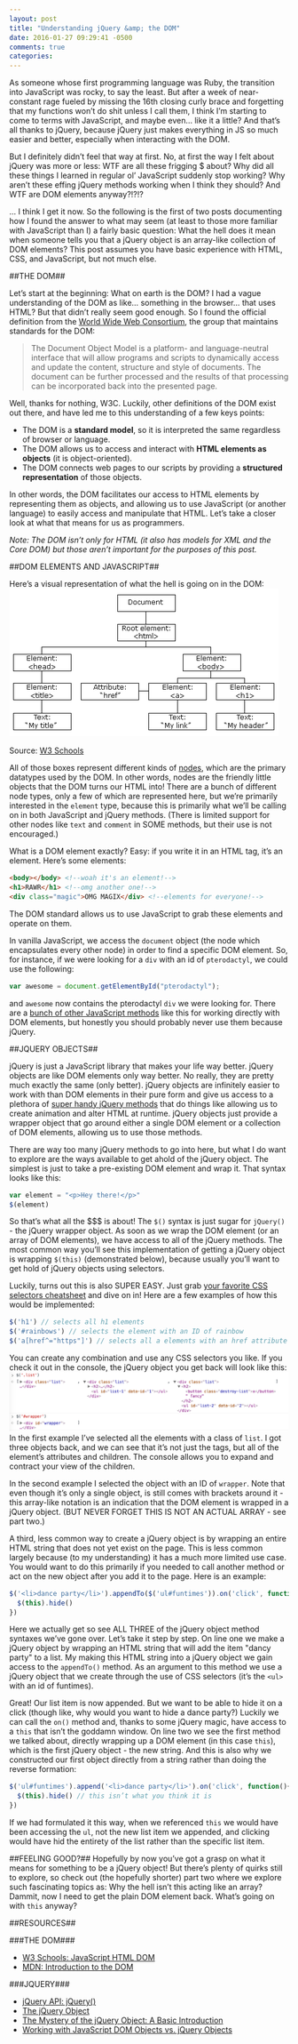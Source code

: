 ```yaml
---
layout: post
title: "Understanding jQuery &amp; the DOM"
date: 2016-01-27 09:29:41 -0500
comments: true
categories:
---
```

As someone whose first programming language was Ruby, the transition into JavaScript was rocky, to say the least. But after a week of near-constant rage fueled by missing the 16th closing curly brace and forgetting that my functions won’t do shit unless I call them, I think I’m starting to come to terms with JavaScript, and maybe even… like it a little? And that’s all thanks to jQuery, because jQuery just makes everything in JS so much easier and better, especially when interacting with the DOM.

But I definitely didn’t feel that way at first. No, at first the way I felt about jQuery was more or less: WTF are all these frigging $ about? Why did all these things I learned in regular ol’ JavaScript suddenly stop working? Why aren’t these effing jQuery methods working when I think they should? And WTF are DOM elements anyway?!?!?

... I think I get it now. So the following is the first of two posts documenting how I found the answer to what may seem (at least to those more familiar with JavaScript than I) a fairly basic question: What the hell does it mean when someone tells you that a jQuery object is an array-like collection of DOM elements? This post assumes you have basic experience with HTML, CSS, and JavaScript, but not much else.

##THE DOM##

Let’s start at the beginning: What on earth is the DOM? I had a vague understanding of the DOM as like… something in the browser… that uses HTML? But that didn’t really seem good enough. So I found the official definition from the [World Wide Web Consortium](https://www.w3.org/DOM/), the group that maintains standards for the DOM:

>The Document Object Model is a platform- and language-neutral interface that will allow programs and scripts to dynamically access and update the content, structure and style of documents. The document can be further processed and the results of that processing can be incorporated back into the presented page.

Well, thanks for nothing, W3C. Luckily, other definitions of the DOM exist out there, and have led me to this understanding of a few keys points:

+ The DOM is a **standard model**, so it is interpreted the same regardless of browser or language.
+ The DOM allows us to access and interact with **HTML elements as objects** (it is object-oriented).
+ The DOM connects web pages to our scripts by providing a **structured representation** of those objects.

In other words, the DOM facilitates our access to HTML elements by representing them as objects, and allowing us to use JavaScript (or another language) to easily access and manipulate that HTML. Let’s take a closer look at what that means for us as programmers.

*Note: The DOM isn’t only for HTML (it also has models for XML and the Core DOM) but those aren’t important for the purposes of this post.*


##DOM ELEMENTS AND JAVASCRIPT##

Here’s a visual representation of what the hell is going on in the DOM:
![DOM tree](/images/jquerydom/pic_htmltree.gif)

Source: [W3 Schools](http://www.w3schools.com/js/js_htmldom.asp)

All of those boxes represent different kinds of [nodes](https://www.w3.org/TR/DOM-Level-2-Core/core.html#ID-1950641247), which are the primary datatypes used by the DOM. In other words, nodes are the friendly little objects that the DOM turns our HTML into! There are a bunch of different node types, only a few of which are represented here, but we’re primarily interested in the `element` type, because this is primarily what we’ll be calling on in both JavaScript and jQuery methods. (There is limited support for other nodes like `text` and `comment` in SOME methods, but their use is not encouraged.)

What is a DOM element exactly? Easy: if you write it in an HTML tag, it’s an element. Here’s some elements:
```html
<body></body> <!--woah it's an element!-->
<h1>RAWR</h1> <!--omg another one!-->
<div class="magic">OMG MAGIX</div> <!--elements for everyone!-->
```
The DOM standard allows us to use JavaScript to grab these elements and operate on them.

In vanilla JavaScript, we access the `document` object (the node which encapsulates every other node) in order to find a specific DOM element. So, for instance, if we were looking for a `div` with an id of `pterodactyl`, we could use the following:

```javascript
var awesome = document.getElementById("pterodactyl");
```

and `awesome` now contains the pterodactyl `div` we were looking for. There are a [bunch of other JavaScript methods](https://developer.mozilla.org/en-US/docs/Web/API/Document#Methods) like this for working directly with DOM elements, but honestly you should probably never use them because jQuery.

##JQUERY OBJECTS##

jQuery is just a JavaScript library that makes your life way better. jQuery objects are like DOM elements only way better. No really, they are pretty much exactly the same (only better). jQuery objects are infinitely easier to work with than DOM elements in their pure form and give us access to a plethora of [super handy jQuery methods](https://api.jquery.com/category/manipulation/) that do things like allowing us to create animation and alter HTML at runtime. jQuery objects just provide a wrapper object that go around either a single DOM element or a collection of DOM elements, allowing us to use those methods.

There are way too many jQuery methods to go into here, but what I do want to explore are the ways available to get ahold of the jQuery object. The simplest is just to take a pre-existing DOM element and wrap it. That syntax looks like this:

```javascript
var element = "<p>Hey there!</p>"
$(element)
```
So that’s what all the $$$ is about! The `$()` syntax is just sugar for `jQuery()` - the jQuery wrapper object. As soon as we wrap the DOM element (or an array of DOM elements), we have access to all of the jQuery methods. The most common way you’ll see this implementation of getting a jQuery object is wrapping `$(this)` (demonstrated below), because usually you’ll want to get hold of jQuery objects using selectors.

Luckily, turns out this is also SUPER EASY. Just grab [your favorite CSS selectors cheatsheet](http://www.w3schools.com/cssref/css_selectors.asp) and dive on in! Here are a few examples of how this would be implemented:

```javascript
$('h1') // selects all h1 elements
$('#rainbows') // selects the element with an ID of rainbow
$('a[href^="https"]') // selects all a elements with an href attribute beginning with "https"
```
You can create any combination and use any CSS selectors you like. If you check it out in the console, the jQuery object you get back will look like this:
![jQuery objects](/images/jquerydom/objects.png)
In the first example I’ve selected all the elements with a class of `list`. I got three objects back, and we can see that it’s not just the tags, but all of the element’s attributes and children. The console allows you to expand and contract your view of the children.

In the second example I selected the object with an ID of `wrapper`. Note that even though it’s only a single object, is still comes with brackets around it - this array-like notation is an indication that the DOM element is wrapped in a jQuery object. (BUT NEVER FORGET THIS IS NOT AN ACTUAL ARRAY - see part two.)

A third, less common way to create a jQuery object is by wrapping an entire HTML string that does not yet exist on the page. This is less common largely because (to my understanding) it has a much more limited use case. You would want to do this primarily if you needed to call another method or act on the new object after you add it to the page. Here is an example:

```javascript
$('<li>dance party</li>').appendTo($('ul#funtimes')).on('click', function(){
  $(this).hide()
})
```
Here we actually get so see ALL THREE of the jQuery object method syntaxes we’ve gone over. Let’s take it step by step. On line one we make a jQuery object by wrapping an HTML string that will add the item "dancy party" to a list. My making this HTML string into a jQuery object we gain access to the `appendTo()` method. As an argument to this method we use a jQuery object that we create through the use of CSS selectors (it’s the `<ul>` with an id of funtimes).

Great! Our list item is now appended. But we want to be able to hide it on a click (though like, why would you want to hide a dance party?) Luckily we can call the `on()` method and, thanks to some jQuery magic, have access to a `this` that isn’t the goddamn window. On line two we see the first method we talked about, directly wrapping up a DOM element (in this case `this`), which is the first jQuery object - the new string. And this is also why we constructed our first object directly from a string rather than doing the reverse formation:

```javascript
$('ul#funtimes').append('<li>dance party</li>').on('click', function(){
  $(this).hide() // this isn’t what you think it is
})
```
If we had formulated it this way, when we referenced `this` we would have been accessing the `ul`, not the new list item we appended, and clicking would have hid the entirety of the list rather than the specific list item.

##FEELING GOOD?##
Hopefully by now you’ve got a grasp on what it means for something to be a jQuery object! But there’s plenty of quirks still to explore, so check out (the hopefully shorter) part two where we explore such fascinating topics as:
Why the hell isn’t this acting like an array?
Dammit, now I need to get the plain DOM element back.
What’s going on with `this` anyway?

##RESOURCES##

###THE DOM###
+ [W3 Schools: JavaScript HTML DOM](http://www.w3schools.com/js/js_htmldom.asp)
+ [MDN: Introduction to the DOM](https://developer.mozilla.org/en-US/docs/Web/API/Document_Object_Model/Introduction)

###JQUERY###
+ [jQuery API: jQuery()](https://api.jquery.com/jquery/)
+ [The jQuery Object](https://learn.jquery.com/using-jquery-core/jquery-object/)
+ [The Mystery of the jQuery Object: A Basic Introduction](https://www.smashingmagazine.com/2014/05/mystery-jquery-object-syntax-basic-introduction/)
+ [Working with JavaScript DOM Objects vs. jQuery Objects](http://howtodoinjava.com/scripting/jquery/javascript-dom-objects-vs-jquery-objects/)
